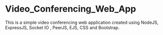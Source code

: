 # Video_Conferencing_Web_App

This is a simple video conferencing web application created using NodeJS, ExpressJS, Socket IO , PeerJS, EJS, CSS and Bootstrap.


